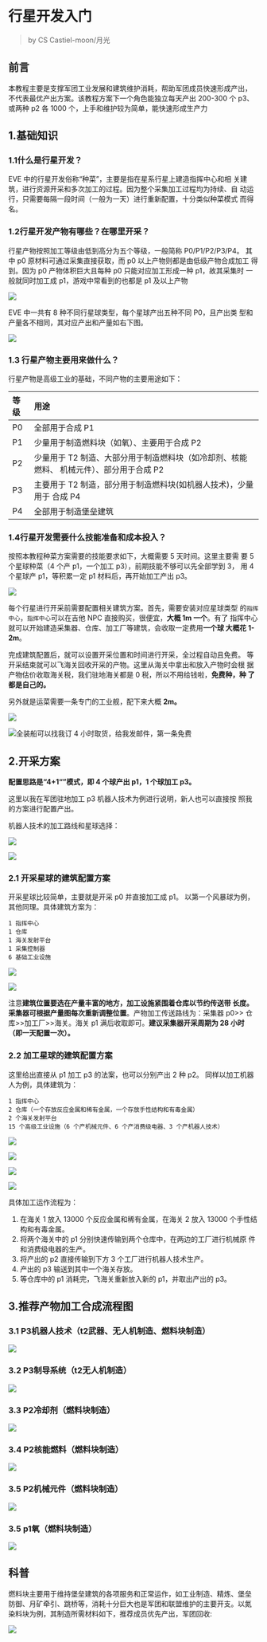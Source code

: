 # 行星开发入门

> by CS Castiel-moon/月光

## 前言

本教程主要是支撑军团工业发展和建筑维护消耗，帮助军团成员快速形成产出， 不代表最优产出方案。该教程方案下一个角色能独立每天产出 200-300 个 p3、 或两种 p2 各 1000 个，上手和维护较为简单，能快速形成生产力

## 1.基础知识

### 1.1什么是行星开发？

EVE 中的行星开发俗称“种菜”，主要是指在星系行星上建造指挥中心和相 关建筑，进行资源开采和多次加工的过程。因为整个采集加工过程均为持续、自 动运行，只需要每隔一段时间（一般为一天）进行重新配置，十分类似种菜模式 而得名。

### 1.2行星开发产物有哪些？在哪里开采？

行星产物按照加工等级由低到高分为五个等级，一般简称 P0/P1/P2/P3/P4。 其中 p0 原材料可通过采集直接获取，而 p0 以上产物则都是由低级产物合成加工 得到。因为 p0 产物体积巨大且每种 p0 只能对应加工形成一种 p1，故其采集时 一般就同时加工成 p1，游戏中常看到的也都是 p1 及以上产物

![](../../.gitbook/assets/snipaste_2020-07-19_18-21-53.png)

EVE 中一共有 8 种不同行星球类型，每个星球产出五种不同 P0，且产出类 型和产量各不相同，其对应产出和产量如右下图。

![](../../.gitbook/assets/snipaste_2020-07-19_18-22-41.png)

### 1.3 行星产物主要用来做什么？

行星产物是高级工业的基础，不同产物的主要用途如下：

| 等级 | 用途 |
| :--- | :--- |
| P0 | 全部用于合成 P1 |
| P1 | 少量用于制造燃料块（如氧）、主要用于合成 P2 |
| P2 | 少量用于 T2 制造、大部分用于制造燃料块（如冷却剂、核能燃料、 机械元件）、部分用于合成 P2 |
| P3 | 主要用于 T2 制造，部分用于制造燃料块\(如机器人技术\)，少量用于 合成 P4 |
| P4 | 全部用于制造堡垒建筑 |

### 1.4行星开发需要什么技能准备和成本投入？

按照本教程种菜方案需要的技能要求如下，大概需要 5 天时间。这里主要需 要 5 个星球种菜（4 个产 p1，一个加工 p3），前期技能不够可以先全部学到 3， 用 4 个星球产 p1，等积累一定 p1 材料后，再开始加工产出 p3。

![](../../.gitbook/assets/snipaste_2020-07-19_18-26-03.png)

每个行星进行开采前需要配置相关建筑方案。首先，需要安装对应星球类型 的`指挥中心`，`指挥中心`可以在吉他 NPC 直接购买，很便宜，**大概 1m 一个**。有了 指挥中心就可以开始建造采集器、仓库、加工厂等建筑，会收取一定费用**一个球 大概花 1-2m**。

完成建筑配置后，就可以设置开采位置和时间进行开采，全过程自动且免费。 等开采结束就可以飞海关回收开采的产物。这里从海关中拿出和放入产物时会根 据产物估价收取海关税，我们驻地海关都是 0 税，所以不用给钱啦，**免费种，种 了都是自己的。**

另外就是运菜需要一条专门的工业舰，配下来大概 **2m。**

![](../../.gitbook/assets/snipaste_2020-07-19_18-27-34.png)

![&#x5168;&#x88C5;&#x8239;&#x53EF;&#x4EE5;&#x627E;&#x6211;&#x8BA2; 4 &#x5C0F;&#x65F6;&#x53D6;&#x8D27;&#xFF0C;&#x7ED9;&#x6211;&#x53D1;&#x90AE;&#x4EF6;&#xFF0C;&#x7B2C;&#x4E00;&#x6761;&#x514D;&#x8D39;](../../.gitbook/assets/snipaste_2020-07-19_18-28-09.png)

## 2.开采方案

**配置思路是“4+1“”模式，即 4 个球产出 p1，1 个球加工 p3。**

这里以我在军团驻地加工 p3 机器人技术为例进行说明，新人也可以直接按 照我的方案进行配置产出。

机器人技术的加工路线和星球选择：

![](../../.gitbook/assets/snipaste_2020-07-19_18-29-14.png)

![](../../.gitbook/assets/snipaste_2020-07-19_18-33-16.png)

### 2.1 开采星球的建筑配置方案

开采星球比较简单，主要就是开采 p0 并直接加工成 p1。 以第一个风暴球为例，其他同理。具体建筑方案为：

```text
1 指挥中心 
1 仓库 
1 海关发射平台 
1 采集控制器 
6 基础工业设施
```

![](../../.gitbook/assets/snipaste_2020-07-19_18-34-55.png)

![](../../.gitbook/assets/snipaste_2020-07-19_18-35-10.png)

注意**建筑位置要选在产量丰富的地方，加工设施紧围着仓库以节约传送带 长度。采集器可根据产量图每次重新调整位置**。产物加工传送路线为：采集器 p0&gt;&gt; 仓库&gt;&gt;加工厂&gt;&gt;海关。海关 p1 满后收取即可。**建议采集器开采周期为 28 小时 （即一天配置一次）。**

### 2.2 加工星球的建筑配置方案

这里给出直接从 p1 加工 p3 的法案，也可以分别产出 2 种 p2。 同样以加工机器人为例，具体建筑为：

```text
1 指挥中心
2 仓库（一个存放反应金属和稀有金属，一个存放手性结构和有毒金属）
2 个海关发射平台
15 个高级工业设施（6 个产机械元件、6 个产消费级电器、3 个产机器人技术）
```

![](../../.gitbook/assets/snipaste_2020-07-19_18-37-26.png)

![](../../.gitbook/assets/snipaste_2020-07-19_18-38-11.png)

![](../../.gitbook/assets/snipaste_2020-07-19_18-38-32.png)

![](../../.gitbook/assets/snipaste_2020-07-19_18-38-52.png)

具体加工运作流程为：

1. 在海关 1 放入 13000 个反应金属和稀有金属，在海关 2 放入 13000 个手性结 构和有毒金属。
2. 将两个海关中的 p1 分别快速传输到两个仓库中，在两边的工厂进行机械原 件和消费级电器的生产。
3. 将产出的 p2 直接传输到下方 3 个工厂进行机器人技术生产。
4. 产出的 p3 输送到其中一个海关存放。
5. 等仓库中的 p1 消耗完，飞海关重新放入新的 p1，并取出产出的 p3。

## 3.推荐产物加工合成流程图

### 3.1 P3机器人技术（t2武器、无人机制造、燃料块制造）

![](../../.gitbook/assets/snipaste_2020-07-19_18-41-48.png)

### 3.2 P3制导系统（t2无人机制造）

![](../../.gitbook/assets/snipaste_2020-07-19_18-41-58.png)

### 3.3 P2冷却剂（燃料块制造）

![](../../.gitbook/assets/snipaste_2020-07-19_18-42-10.png)

### 3.4 P2核能燃料（燃料块制造）

![](../../.gitbook/assets/snipaste_2020-07-19_18-42-19.png)

### 3.5 P2机械元件（燃料块制造）

![](../../.gitbook/assets/snipaste_2020-07-19_18-42-31.png)

### 3.5 p1氧（燃料块制造）

![](../../.gitbook/assets/snipaste_2020-07-19_18-42-41.png)

## 科普

燃料块主要用于维持堡垒建筑的各项服务和正常运作，如工业制造、精炼、堡垒 防御、月矿牵引、跳桥等，消耗十分巨大也是军团和联盟维护的主要开支。以氮 染料块为例，其制造所需材料如下，推荐成员优先产出，军团回收:

![](../../.gitbook/assets/snipaste_2020-07-19_18-42-53%20%281%29.png)

